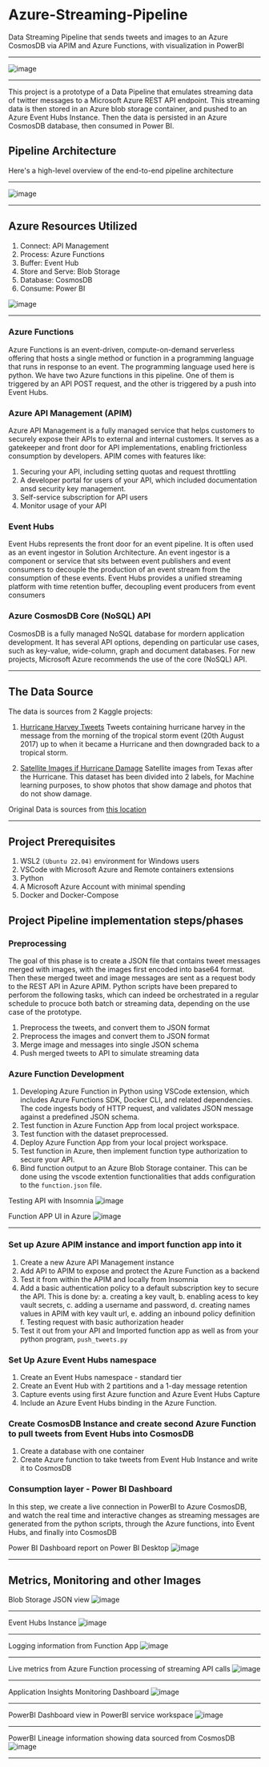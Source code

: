 # Azure-Streaming-Pipeline

Data Streaming Pipeline that sends tweets and images to an Azure CosmosDB via APIM and Azure Functions, with visualization in PowerBI

---

![image](https://github.com/ovokpus/Azure-Streaming-Pipeline/blob/main/img/twitter-azure.jpeg)

---

This project is a prototype of a Data Pipeline that emulates streaming data of twitter messages to a Microsoft Azure REST API endpoint. This streaming data is then stored in an Azure blob storage container, and pushed to an Azure Event Hubs Instance. Then the data is persisted in an Azure CosmosDB database, then consumed in Power BI.

## Pipeline Architecture

Here's a high-level overview of the end-to-end pipeline architecture

---

![image](https://github.com/ovokpus/Azure-Streaming-Pipeline/blob/main/img/pipeline-architecture.png)

---

## Azure Resources Utilized

1. Connect: API Management
2. Process: Azure Functions
3. Buffer: Event Hub
4. Store and Serve: Blob Storage
5. Database: CosmosDB
6. Consume: Power BI

![image](https://github.com/ovokpus/Azure-Streaming-Pipeline/blob/main/img/azure-resource-group.png)

---

### Azure Functions

Azure Functions is an event-driven, compute-on-demand serverless offering that hosts a single method or function in a programming language that runs in response to an event. The programming language used here is python. We have two Azure functions in this pipeline. One of them is triggered by an API POST request, and the other is triggered by a push into Event Hubs.

### Azure API Management (APIM)

Azure API Management is a fully managed service that helps customers to securely expose their APIs to external and internal customers. It serves as a gatekeeper and front door for API implementations, enabling frictionless consumption by developers. APIM comes with features like:

1. Securing your API, including setting quotas and request throttling
2. A developer portal for users of your API, which included documentation ansd security key management.
3. Self-service subscription for API users
4. Monitor usage of your API

### Event Hubs

Event Hubs represents the front door for an event pipeline. It is often used as an event ingestor in Solution Architecture. An event ingestor is a component or service that sits between event publishers and event consumers to decouple the production of an event stream from the consumption of these events. Event Hubs provides a unified streaming platform with time retention buffer, decoupling event producers from event consumers

### Azure CosmosDB Core (NoSQL) API

CosmosDB is a fully managed NoSQL database for mordern application development. It has several API options, depending on particular use cases, such as key-value, wide-column, graph and document databases. For new projects, Microsoft Azure recommends the use of the core (NoSQL) API.

---

## The Data Source

The data is sources from 2 Kaggle projects:

1. [Hurricane Harvey Tweets](https://www.kaggle.com/datasets/dan195/hurricaneharvey) Tweets containing hurricane harvey in the message from the morning of the tropical storm event (20th August 2017) up to when it became a Hurricane and then downgraded back to a tropical storm.

2. [Satellite Images if Hurricane Damage](https://www.kaggle.com/datasets/kmader/satellite-images-of-hurricane-damage) Satellite images from Texas after the Hurricane. This dataset has been divided into 2 labels, for Machine learning purposes, to show photos that show damage and photos that do not show damage.

Original Data is sources from [this location](https://ieee-dataport.org/open-access/detecting-damaged-buildings-post-hurricane-satellite-imagery-based-customized)

---

## Project Prerequisites

1. WSL2 `(Ubuntu 22.04)` environment for Windows users
2. VSCode with Microsoft Azure and Remote containers extensions
3. Python
4. A Microsoft Azure Account with minimal spending
5. Docker and Docker-Compose

## Project Pipeline implementation steps/phases

### Preprocessing

The goal of this phase is to create a JSON file that contains tweet messages merged with images, with the images first encoded into base64 format. Then these merged tweet and image messages are sent as a request body to the REST API in Azure APIM. Python scripts have been prepared to perforom the following tasks, which can indeed be orchestrated in a regular schedule to procuce both batch or streaming data, depending on the use case of the prototype.

1. Preprocess the tweets, and convert them to JSON format
2. Preprocess the images and convert them to JSON format
3. Merge image and messages into single JSON schema
4. Push merged tweets to API to simulate streaming data

### Azure Function Development

1. Developing Azure Function in Python using VSCode extension, which includes Azure Functions SDK, Docker CLI, and related dependencies. The code ingests body of HTTP request, and validates JSON message against a predefined JSON schema.
2. Test function in Azure Function App from local project workspace.
3. Test function with the dataset preprocessed.
4. Deploy Azure Function App from your local project workspace.
5. Test function in Azure, then implement function type authorization to secure your API.
6. Bind function output to an Azure Blob Storage container. This can be done using the vscode extention functionalities that adds configuration to the `function.json` file.

Testing API with Insomnia
![image](https://github.com/ovokpus/Azure-Streaming-Pipeline/blob/main/img/api-testing-insomnia.png)

Function APP UI in Azure
![image](https://github.com/ovokpus/Azure-Streaming-Pipeline/blob/main/img/azure-function-code-in-portal.png)

---

### Set up Azure APIM instance and import function app into it

1. Create a new Azure API Management instance
2. Add API to APIM to expose and protect the Azure Function as a backend
3. Test it from within the APIM and locally from Insomnia
4. Add a basic authentication policy to a default subscription key to secure the API. This is done by:
   a. creating a key vault,
   b. enabling acess to key vault secrets,
   c. adding a username and password,
   d. creating names values in APIM with key vault url,
   e. adding an inbound policy definition
   f. Testing request with basic authorization header
5. Test it out from your API and Imported function app as well as from your python program, `push_tweets.py`

### Set Up Azure Event Hubs namespace

1. Create an Event Hubs namespace - standard tier
2. Create an Event Hub with 2 partitions and a 1-day message retention
3. Capture events using first Azure function and Azure Event Hubs Capture
4. Include an Azure Event Hubs binding in the Azure Function.

### Create CosmosDB Instance and create second Azure Function to pull tweets from Event Hubs into CosmosDB

1. Create a database with one container
2. Create Azure function to take tweets from Event Hub Instance and write it to CosmosDB

### Consumption layer - Power BI Dashboard

In this step, we create a live connection in PowerBI to Azure CosmosDB, and watch the real time and interactive changes as streaming messages are generated from the python scripts, through the Azure functions, into Event Hubs, and finally into CosmosDB

Power BI Dashboard report on Power BI Desktop
![image](https://github.com/ovokpus/Azure-Streaming-Pipeline/blob/main/img/power-bi-report.png)

---

## Metrics, Monitoring and other Images

Blob Storage JSON view
![image](https://github.com/ovokpus/Azure-Streaming-Pipeline/blob/main/img/blob-storage-json-view.png)

---

Event Hubs Instance
![image](https://github.com/ovokpus/Azure-Streaming-Pipeline/blob/main/img/event-hub-monitoring.png)

---

Logging information from Function App
![image](https://github.com/ovokpus/Azure-Streaming-Pipeline/blob/main/img/event-hub-trigger-logging.png)

---

Live metrics from Azure Function processing of streaming API calls
![image](https://github.com/ovokpus/Azure-Streaming-Pipeline/blob/main/img/live-metrics.png)

---

Application Insights Monitoring Dashboard
![image](https://github.com/ovokpus/Azure-Streaming-Pipeline/blob/main/img/tweet-stream-app-insights.png)

---

PowerBI Dashboard view in PowerBI service workspace
![image](https://github.com/ovokpus/Azure-Streaming-Pipeline/blob/main/img/power-bi-dashboard.png)

---

PowerBI Lineage information showing data sourced from CosmosDB
![image](https://github.com/ovokpus/Azure-Streaming-Pipeline/blob/main/img/power-bi-lineage-info.png)

---
